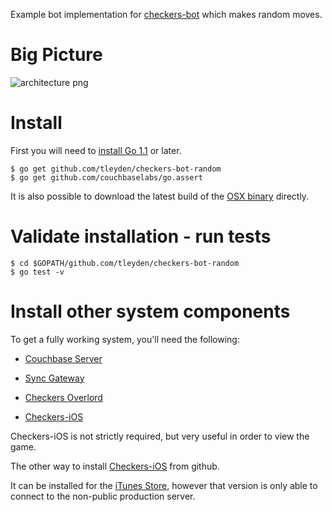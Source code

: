 Example bot implementation for [checkers-bot](https://github.com/tleyden/checkers-bot) which makes random moves.

# Big Picture

![architecture png](http://cl.ly/image/3S0G0h2U0R2b/Screen%20Shot%202013-10-08%20at%2010.43.00%20PM.png)

# Install 

First you will need to [install Go 1.1](http://golang.org/doc/install) or later.

```
$ go get github.com/tleyden/checkers-bot-random
$ go get github.com/couchbaselabs/go.assert
```

It is also possible to download the latest build of the [OSX binary](http://cbfs.hq.couchbase.com:8484/projects/checkers-bot/checkers-bot-random.mac.gz) directly.

# Validate installation - run tests

```
$ cd $GOPATH/github.com/tleyden/checkers-bot-random
$ go test -v
```

# Install other system components

To get a fully working system, you'll need the following:

* [Couchbase Server](http://www.couchbase.com/download)

* [Sync Gateway](https://github.com/couchbase/sync_gateway)

* [Checkers Overlord](https://github.com/apage43/checkers-overlord)

* [Checkers-iOS](https://github.com/couchbaselabs/Checkers-iOS)

Checkers-iOS is not strictly required, but very useful in order to view the game.

The other way to install [Checkers-iOS](https://github.com/couchbaselabs/Checkers-iOS) from github.

It can be installed for the [iTunes Store](https://itunes.apple.com/us/app/id698034787), however that version is only able to connect to the non-public production server.



